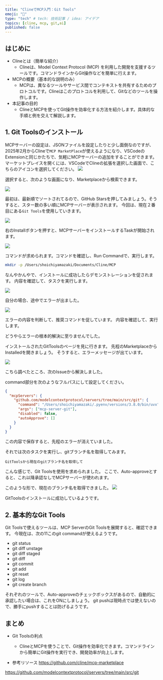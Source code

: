 ```yaml
---
title: "ClineでMCP入門：Git Tools"
emoji: "🤖"
type: "tech" # tech: 技術記事 / idea: アイデア
topics: [cline, mcp, git,ai]
published: false
---
```


## はじめに
- Clineとは（簡単な紹介）
  - Clineは、Model Context Protocol (MCP) を利用した開発を支援するツールです。コマンドラインからGit操作などを簡単に行えます。
- MCPの概要（基本的な説明のみ）
  - MCPは、異なるツールやサービス間でコンテキストを共有するためのプロトコルです。Clineはこのプロトコルを利用して、Gitなどのツールを操作します。
- 本記事の目的
  - ClineとMCPを使ってGit操作を効率化する方法を紹介します。具体的な手順と例を交えて解説します。

## 1. Git Toolsのインストール
MCPサーバーの設定は、JSONファイルを設定したりと少し面倒なのですが、2025年2月からClineで`MCP MarketPlace`が使えるようになり、VSCodeのExtensionと同じかたちで、気軽にMCPサーバーの追加をすることができます。
マーケットプレイスを開くには、VSCodeでClineの拡張を選択した画面で、こちらのアイコンを選択してください。
![](/images/gemini-code-assistant-tutorial/image1.png)

選択すると、次のような画面になり、Marketplaceから検索できます。

![](/images/gemini-code-assistant-tutorial/image2.png)

最初は、最新順でソートされてるので、GitHub Starsを押してみましょう。そうすると、スター数の多い順にMCPサーバーが表示されます。
今回は、現在２番目にある`Git Tools`を使用していきます。

![](/images/gemini-code-assistant-tutorial/image3.png)

右のInstallボタンを押すと、MCPサーバーをインストールするTaskが開始されます。

![](/images/gemini-code-assistant-tutorial/image4.png)

コマンドが求められます。コマンドを確認し、Run Commandで、実行します。
```bash
mkdir -p /Users/shoichiyamazaki/Documents/Cline/MCP
```

なんやかんやで、インストールに成功したらデモンストレーションを促されます。
内容を確認して、タスクを実行します。

![](/images/gemini-code-assistant-tutorial/image5.png)

自分の場合、途中でエラーが出ました。

![](/images/gemini-code-assistant-tutorial/image6.png)

エラーの内容を判断して、推奨コマンドを促しています。
内容を確認して、実行します。

どうやらエラーの根本的解決に至りませんでした。

インストールされたGitToolsのページを見に行きます。
先程のMarketplaceからInstalledを開きましょう。
そうすると、エラーメッセージが出ています。

![](/images/gemini-code-assistant-tutorial/image7.png)

こちら調べたところ、次のIssueから解決しました。

command部分を次のようなフルパスにして設定してください。
```json
{
  "mcpServers": {
    "github.com/modelcontextprotocol/servers/tree/main/src/git": {
      "command": "/Users/shoichiyamazaki/.pyenv/versions/3.8.0/bin/uvx",
      "args": ["mcp-server-git"],
      "disabled": false,
      "autoApprove": []
    }
  }
}
```

この内容で保存すると、先程のエラーが消えていました。

それでは次のタスクを実行し、gitブランチ名を取得してみます。

```prompt
GitToolsから現在のgitブランチ名を取得して
```

こんな感じで、Git Toolsを使用を求められました。
ここで、Auto-approveとすると、これ以降承認なしでMCPサーバーが使われます。

このような形で、現在のブランチ名を取得できました。
![](/images/gemini-code-assistant-tutorial/image8.png)

GitToolsのインストールに成功しているようです。

## 2. 基本的なGit Tools
Git Toolsで使えるツールは、MCP ServerのGit Toolsを展開すると、確認できます。
今現在は、次の11このgit commandが使えるようです。
* git status
* git diff unstage
* git diff staged
* git diff
* git commit
* git add
* git reset
* git log
* git create branch

それぞれのツールで、Auto-approveのチェックボックスがあるので、自動的に承認したい場合は、これをONにしましょう。
git pushは現時点では使えないので、勝手にpushすることは防げるようです。

## まとめ
- Git Toolsの利点
  - ClineとMCPを使うことで、Git操作を効率化できます。コマンドラインから簡単にGit操作を実行でき、開発効率が向上します。

- 参考リソース
https://github.com/cline/mcp-marketplace

https://github.com/modelcontextprotocol/servers/tree/main/src/git

